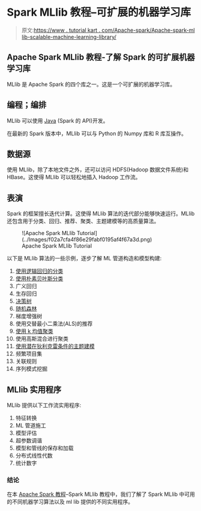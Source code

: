 # Spark MLlib 教程–可扩展的机器学习库

> 原文:[https://www . tutorial kart . com/Apache-spark/Apache-spark-ml lib-scalable-machine-learning-library/](https://www.tutorialkart.com/apache-spark/apache-spark-mllib-scalable-machine-learning-library/)

## Apache Spark MLlib 教程-了解 Spark 的可扩展机器学习库

MLlib 是 Apache Spark 的四个库之一。这是一个可扩展的机器学习库。

## 编程；编排

MLlib 可以使用 [Java](https://www.tutorialkart.com/java/) (Spark 的 API)开发。

在最新的 Spark 版本中，MLlib 可以与 Python 的 Numpy 库和 R 库互操作。

## 数据源

使用 MLlib，除了本地文件之外，还可以访问 HDFS(Hadoop 数据文件系统)和 HBase。这使得 MLlib 可以轻松地插入 Hadoop 工作流。

## 表演

Spark 的框架擅长迭代计算。这使得 MLlib 算法的迭代部分能够快速运行。MLlib 还包含用于分类、回归、推荐、聚类、主题建模等的高质量算法。

<figure class="aligncenter">![Apache Spark MLlib Tutorial](../Images/f02a7cfa4f86e29fabf0195af4f67a3d.png)

<figcaption>Apache Spark MLlib Tutorial</figcaption>

</figure>

以下是 MLlib 算法的一些示例，逐步了解 ML 管道构造和模型构建:

1.  [使用逻辑回归的分类](https://www.tutorialkart.com/apache-spark/classification-using-logistic-regression-in-apache-spark-mllib-with-java/)
2.  [使用朴素贝叶斯分类](https://www.tutorialkart.com/apache-spark/classification-using-naive-bayes-in-apache-spark-mllib-with-java/)
3.  广义回归
4.  生存回归
5.  [决策树](https://www.tutorialkart.com/apache-spark/classification-using-decision-trees-in-apache-spark-mllib-with-java/)
6.  [随机森林](https://www.tutorialkart.com/apache-spark/randomforest-classification-example-using-spark-mllib/)
7.  梯度增强树
8.  使用交替最小二乘法(ALS)的推荐
9.  [使用 k 均值聚类](https://www.tutorialkart.com/apache-spark/kmeans-classification-using-spark-mllib-in-java/)
10.  使用高斯混合进行聚类
11.  [使用潜在狄利克雷条件的主题建模](https://www.tutorialkart.com/apache-spark/topic-modelling-using-latent-dirichlet-condition-in-apache-spark-mllib/)
12.  频繁项目集
13.  关联规则
14.  序列模式挖掘

## MLlib 实用程序

MLlib 提供以下工作流实用程序:

1.  特征转换
2.  ML 管道施工
3.  模型评估
4.  超参数调谐
5.  模型和管线的保存和加载
6.  分布式线性代数
7.  统计数字

### 结论

在本 [Apache Spark 教程](https://www.tutorialkart.com/apache-spark-tutorial/)–Spark MLlib 教程中，我们了解了 Spark MLlib 中可用的不同机器学习算法以及 ml lib 提供的不同实用程序。
